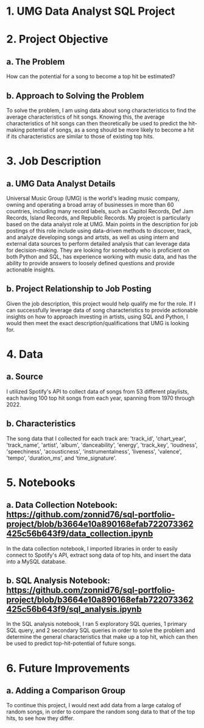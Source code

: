 # 1. UMG Data Analyst SQL Project
# 2. Project Objective
## a. The Problem
How can the potential for a song to become a top hit be estimated?
## b. Approach to Solving the Problem
To solve the problem, I am using data about song characteristics to find the average characteristics of hit songs.
Knowing this, the average characteristics of hit songs can then theoretically be used to predict the hit-making potential of songs, as a song should be more likely to become a hit if its characteristics are similar to those of existing top hits.
# 3. Job Description
## a. UMG Data Analyst Details
Universal Music Group (UMG) is the world's leading music company, owning and operating a broad array of businesses in more than 60 countries, including many record labels, such as Capitol Records, Def Jam Records, Island Records, and Republic Records.
My project is particularly based on the data analyst role at UMG.
Main points in the description for job postings of this role include using data-driven methods to discover, track, and analyze developing songs and artsts, as well as using intern and external data sources to perform detailed analysis that can leverage data for decision-making.
They are looking for somebody who is proficient on both Python and SQL, has experience working with music data, and has the ability to provide answers to loosely defined questions and provide actionable insights.
## b. Project Relationship to Job Posting
Given the job description, this project would help qualify me for the role.
If I can successfully leverage data of song characteristics to provide actionable insights on how to approach investing in artists, using SQL and Python, I would then meet the exact description/qualifications that UMG is looking for.
# 4. Data
## a. Source
I utilized Spotify's API to collect data of songs from 53 different playlists, each having 100 top hit songs from each year, spanning from 1970 through 2022.
## b. Characteristics
The song data that I collected for each track are: 'track_id', 'chart_year', 'track_name', 'artist', 'album', 'danceability', 'energy', 'track_key', 'loudness', 'speechiness', 'acousticness', 'instrumentalness', 'liveness', 'valence', 'tempo', 'duration_ms', and 'time_signature'.
# 5. Notebooks
## a. Data Collection Notebook: https://github.com/zonnid76/sql-portfolio-project/blob/b3664e10a890168efab722073362425c56b643f9/data_collection.ipynb
In the data collection notebook, I imported libraries in order to easily connect to Spotify's API, extract song data of top hits, and insert the data into a MySQL database.
## b. SQL Analysis Notebook: https://github.com/zonnid76/sql-portfolio-project/blob/b3664e10a890168efab722073362425c56b643f9/sql_analysis.ipynb
In the SQL analysis notebook, I ran 5 exploratory SQL queries, 1 primary SQL query, and 2 secondary SQL queries in order to solve the problem and determine the general characteristics that make up a top hit, which can then be used to predict top-hit-potential of future songs.
# 6. Future Improvements
## a. Adding a Comparison Group
To continue this project, I would next add data from a large catalog of random songs, in order to compare the random song data to that of the top hits, to see how they differ.
